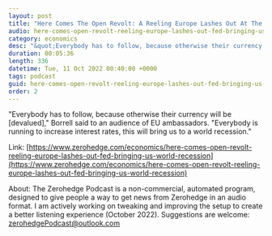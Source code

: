 ```yaml
---
layout: post
title: "Here Comes The Open Revolt: A Reeling Europe Lashes Out At The Fed For &quot;Bringing Us To A World Recession&quot;"
audio: here-comes-open-revolt-reeling-europe-lashes-out-fed-bringing-us-world-recession-0
category: economics
desc: "&quot;Everybody has to follow, because otherwise their currency will be [devalued],&quot; Borrell said to an audience of EU ambassadors. &quot;Everybody is running to increase interest rates, this will bring us to a world recession.&quot;"
duration: 00:05:36
length: 336
datetime: Tue, 11 Oct 2022 00:40:00 +0000
tags: podcast
guid: here-comes-open-revolt-reeling-europe-lashes-out-fed-bringing-us-world-recession-0
order: 2
---
```

&quot;Everybody has to follow, because otherwise their currency will be [devalued],&quot; Borrell said to an audience of EU ambassadors. &quot;Everybody is running to increase interest rates, this will bring us to a world recession.&quot;

Link: [https://www.zerohedge.com/economics/here-comes-open-revolt-reeling-europe-lashes-out-fed-bringing-us-world-recession](https://www.zerohedge.com/economics/here-comes-open-revolt-reeling-europe-lashes-out-fed-bringing-us-world-recession)

About: The Zerohedge Podcast is a non-commercial, automated program, designed to give people a way to get news from Zerohedge in an audio format.  I am actively working on tweaking and improving the setup to create a better listening experience (October 2022).  Suggestions are welcome: [zerohedgePodcast@outlook.com](mailto:zerohedgePodcast@outlook.com)